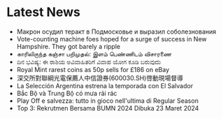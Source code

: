 # Latest News
-  Макрон осудил теракт в Подмосковье и выразил соболезнования
-  Vote-counting machine foes hoped for a surge of success in New Hampshire. They got barely a ripple
-  காரிலிருந்த கஞ்சா பறிமுதல்: இளம் பெண்ணிடம் விசாரணை
-  ದಿನ ಭವಿಷ್ಯ: ಈ ರಾಶಿಯ ಅವಿವಾಹಿತರಿಗೆ ವಿವಾಹ ಯೋಗ ಕೂಡಿ ಬರುವುದು
-  Royal Mint rarest coins as 50p sells for £186 on eBay
-  深交所對聯綱光電保薦人中信證券(600030.SH)啓動現場督導
-  La Selección Argentina estrena la temporada con El Salvador
-  Bắc Bộ và Trung Bộ có mưa rải rác
-  Play Off e salvezza: tutto in gioco nell'ultima di Regular Season
-  Top 3: Rekrutmen Bersama BUMN 2024 Dibuka 23 Maret 2024
